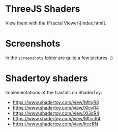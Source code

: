 ﻿# ThreeJS Shaders

View them with the (Fractal Viewer)[index.html].

# Screenshots

In the `screenshots` folder are quite a few pictures. :)

 # Shadertoy shaders
 
 Implementations of the fractals on ShaderToy:

 * https://www.shadertoy.com/view/MltyR8
 * https://www.shadertoy.com/view/XlcyR4
 * https://www.shadertoy.com/view/Xl3cR4
 * https://www.shadertoy.com/view/MtccR4
 * https://www.shadertoy.com/view/ltccRN
